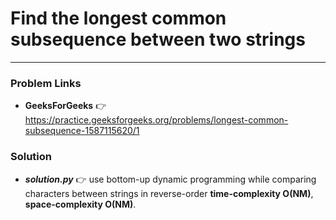 # Find the longest common subsequence between two strings

---

### Problem Links
- **__GeeksForGeeks__** :point_right: https://practice.geeksforgeeks.org/problems/longest-common-subsequence-1587115620/1

### Solution
- **_solution.py_** :point_right: use bottom-up dynamic programming while comparing characters between strings in reverse-order **time-complexity O(NM)**, **space-complexity O(NM)**.
